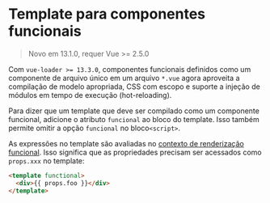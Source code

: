 # Template para componentes funcionais

> Novo em 13.1.0, requer Vue >= 2.5.0

Com `vue-loader >= 13.3.0`, componentes funcionais definidos como um componente de arquivo único em um arquivo `*.vue` agora aproveita a compilação de modelo apropriada, CSS com escopo e suporte a injeção de módulos em tempo de execução \(hot-reloading\).

Para dizer que um template que deve ser compilado como um componente funcional, adicione o atributo `funcional` ao bloco do template. Isso também permite omitir a opção `funcional` no bloco` <script> `.

As expressões no template são avaliadas no [contexto de renderização funcional](https://vuejs.org/v2/guide/render-function.html#Functional-Components). Isso significa que as propriedades precisam ser acessados ​​como `props.xxx` no template:

``` html
<template functional>
  <div>{{ props.foo }}</div>
</template>
```
